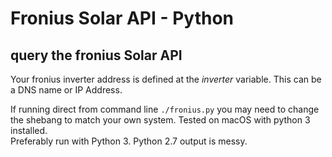# Fronius Solar API - Python
## query the fronius Solar API

Your fronius inverter address is defined at the *inverter* variable. This can be a DNS name or IP Address.

If running direct from command line
```./fronius.py```
you may need to change the shebang to match your own system. Tested on macOS with python 3 installed.  
Preferably run with Python 3. Python 2.7 output is messy.